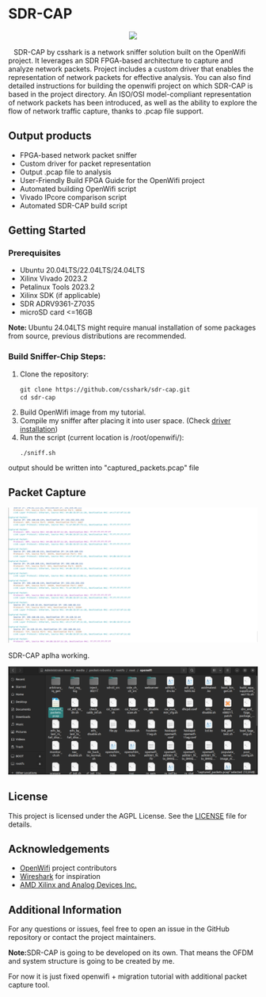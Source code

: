 <h1>SDR-CAP</h1>
<p align="center">
  <img src="https://i.ibb.co/5v97yzm/sdr-cap.jpg" width=300px; heigth=300px;>
</p>
<p> &ensp; SDR-CAP by csshark is a network sniffer solution built on the OpenWifi project. It leverages an SDR FPGA-based architecture to capture and analyze network packets. Project includes a custom driver that enables the representation of network packets for effective analysis. You can also find detailed instructions for building the openwifi project on which SDR-CAP is based in the project directory. An ISO/OSI model-compliant representation of network packets has been introduced, as well as the ability to explore the flow of network traffic capture, thanks to .pcap file support.</p>

<h2>Output products</h2>
<ul>
    <li>FPGA-based network packet sniffer</li>
    <li>Custom driver for packet representation</li>
    <li>Output .pcap file to analysis</li>
    <li>User-Friendly Build FPGA Guide for the OpenWifi project</li>
    <li>Automated building OpenWifi script</li>
    <li>Vivado IPcore comparison script</li>
    <li>Automated SDR-CAP build script</li>
</ul>

<h2>Getting Started</h2>

<h3>Prerequisites</h3>
<ul>
    <li>Ubuntu 20.04LTS/22.04LTS/24.04LTS</li>
    <li>Xilinx Vivado 2023.2</li>
    <li>Petalinux Tools 2023.2</li>
    <li>Xilinx SDK (if applicable)</li>
    <li>SDR ADRV9361-Z7035</li>
    <li>microSD card <=16GB</li>
</ul>
<p><b>Note: </b>Ubuntu 24.04LTS might require manual installation of some packages from source, previous distributions are recommended.</p>
      
<h3>Build Sniffer-Chip Steps:</h3>
<ol>
    <li>Clone the repository:
        <pre><code>git clone https://github.com/csshark/sdr-cap.git
cd sdr-cap</code></pre>
      <li>Build OpenWifi image from my tutorial.</li>
      <li>Compile my sniffer after placing it into user space. (Check <a href="/openwifi2023-petalinux/README.md">driver installation</a>)</li>
    </li>
    <li>Run the script (current location is /root/openwifi/):
        <pre><code>./sniff.sh</code></pre>
    </li>
</ol>
<p>output should be written into "captured_packets.pcap" file</p>

<h2>Packet Capture</h2>
<img src="/Screenshots/sniff_display.png" alt="Screenshot 2" />
<p>SDR-CAP aplha working.</p>
<img src="/Screenshots/pcap.png" alt="Screenshot 3" />

<h2>License</h2>
<p>This project is licensed under the AGPL License. See the <a href="LICENSE">LICENSE</a> file for details.</p>

<h2>Acknowledgements</h2>
<ul>
    <li><a href="https://github.com/open-sdr/openwifi">OpenWifi</a> project contributors</li>
    <li><a href="https://www.wireshark.org/">Wireshark</a> for inspiration</li>
    <li><a href="https://www.amd.com/en/corporate/xilinx-acquisition.html">AMD Xilinx and Analog Devices Inc.</a></li>
</ul>

<h2>Additional Information</h2>
<p>For any questions or issues, feel free to open an issue in the GitHub repository or contact the project maintainers.</p>
<p><b>Note:</b>SDR-CAP is going to be developed on its own. That means the OFDM and system structure is going to be created by me.</p>
<p>For now it is just fixed openwifi + migration tutorial with additional packet capture tool.</p>
